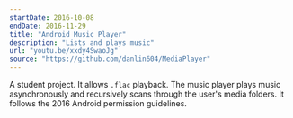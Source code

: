 ```yaml
---
startDate: 2016-10-08
endDate: 2016-11-29
title: "Android Music Player"
description: "Lists and plays music"
url: "youtu.be/xxdy4SwaoJg"
source: "https://github.com/danlin604/MediaPlayer"
---
```


A student project. It allows `.flac` playback. The music player plays music asynchronously and recursively scans through the user's media folders. It follows the 2016 Android permission guidelines.
